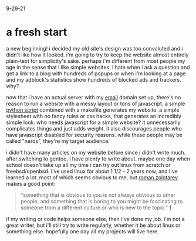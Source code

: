 9-29-21

# a fresh start

a new beginning! i decided my old site's design was too
convoluted and i didn't like how it looked. i'm going
to try to keep the website almost entirely plain-text for
simplicity's sake. perhaps i'm different from most people
my age in the sense that i like simple websites. i hate
when i ask a question and get a link to a blog with hundreds
of popups or when i'm looking at a page and my adblock's statistics
show hundreds of blocked ads and trackers. why?

now that i have an actual server with my [email](mailto:hasan@hasanzahra.xyz) domain set up,
there's no reason to run a website with a messy layout or tons of javascript.
a simple [python script](/d/staticsitegen.html)
combined with a makefile generates my website. a simple stylesheet with
no fancy rules or css hacks, that generates an incredibly simple
look. who needs javascript for a simple website? it unnecessarily
complicates things and just adds weight. it also discourages people
who have javascript disabled for security reasons. while these people may be called "nerds",
they're my target audience.

i didn't have many articles on my website before since i
didn't write much. after switching to gentoo, i have plenty
to write about. maybe one day when school doesn't take up all
my time i can try out linux from scratch or freebsd/openbsd.
i've used linux for about 1 1/2 - 2 years now, and i've learned
a lot. most of which seems obvious to me, but 
[roman zolotarev](https://rgz.ee/) makes a good point:

> "something that is obvious to you is not always obvious to other people,
> and something that is boring to you might be fascinating to someone from a
> different culture or who is new to the topic." [1](https://rgz.ee/website.html)

if my writing or code helps someone else, then i've done my job. i'm not a great 
writer, but i'll still try to write regularly, whether it be about linux or something else.
hopefully one day all my projects will live here.
